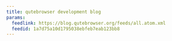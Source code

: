 ```yaml
---
title: qutebrowser development blog
params:
  feedlink: https://blog.qutebrowser.org/feeds/all.atom.xml
  feedid: 1a7d75a10d1795038ebfeb7eab123bb8
---
```

